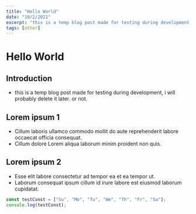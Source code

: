```yaml
---
title: "Hello World"
date: "10/2/2021"
excerpt: "this is a temp blog post made for testing during development, i will probably delete it later. or not."
tags: [other]
---
```


# Hello World

## Introduction

- this is a temp blog post made for testing during development, i will probably delete it later. or not.

## Lorem ipsum 1

- Cillum laboris ullamco commodo mollit do aute reprehenderit labore occaecat officia consequat.
- Cillum dolore Lorem aliqua laborum minim proident non quis.

## Lorem ipsum 2

- Esse elit labore consectetur ad tempor ea et ea tempor ut.
- Laborum consequat ipsum cillum id irure labore est eiusmod laborum cupidatat.

```js
const testConst = ["Su", "Mo", "Tu", "We", "Th", "Fr", "Sa"];
console.log(testConst);
```

